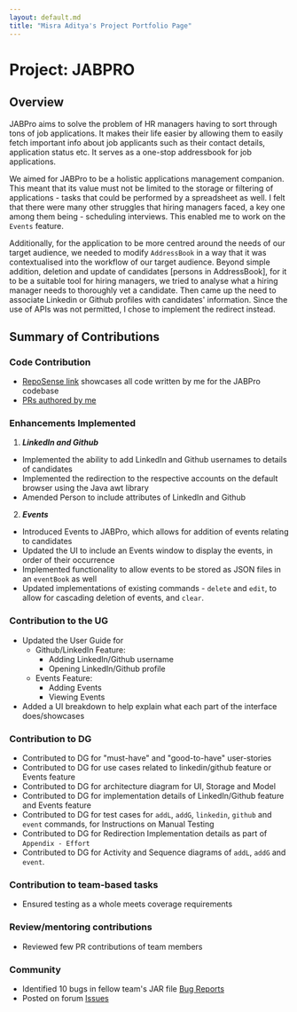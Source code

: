 ```yaml
---
layout: default.md
title: "Misra Aditya's Project Portfolio Page"
---
```


# Project: JABPRO
## Overview
JABPro aims to solve the problem of HR managers having to sort through tons of job applications.
It makes their life easier by allowing them to easily fetch important info about job applicants such as their contact details, application status etc. It serves as a one-stop addressbook for job applications.

We aimed for JABPro to be a holistic applications management companion. This meant that its value must not be limited to the storage or filtering of applications - tasks that could be performed by a spreadsheet as well. I felt that there were many other struggles that hiring managers faced, a key one among them being - scheduling interviews. This enabled me to work on the `Events` feature.

Additionally, for the application to be more centred around the needs of our target audience, we needed to modify `AddressBook` in a way that it was contextualised into the workflow of our target audience. Beyond simple addition, deletion and update of candidates [persons in AddressBook], for it to be a suitable tool for hiring managers, we tried to analyse what a hiring manager needs to thoroughly vet a candidate. Then came up the need to associate Linkedin or Github profiles with candidates' information. Since the use of APIs was not permitted, I chose to implement the redirect instead.

## Summary of Contributions
### Code Contribution

* [RepoSense link](https://nus-cs2103-ay2324s1.github.io/tp-dashboard/?search=madlamprey&breakdown=true) showcases all code written by me for the JABPro codebase
* [PRs authored by me](https://github.com/AY2324S1-CS2103T-W09-4/tp/pulls?q=is%3Apr+author%3AMadLamprey)

### Enhancements Implemented

1. ***LinkedIn and Github***
* Implemented the ability to add LinkedIn and Github usernames to details of candidates
* Implemented the redirection to the respective accounts on the default browser using the Java awt library
* Amended Person to include attributes of LinkedIn and Github

2. ***Events***
* Introduced Events to JABPro, which allows for addition of events relating to candidates
* Updated the UI to include an Events window to display the events, in order of their occurrence
* Implemented functionality to allow events to be stored as JSON files in an `eventBook` as well
* Updated implementations of existing commands - `delete` and `edit`, to allow for cascading deletion of events, and `clear`.

### Contribution to the UG
* Updated the User Guide for
  * Github/LinkedIn Feature:
    * Adding LinkedIn/Github username
    * Opening LinkedIn/Github profile
  * Events Feature:
    * Adding Events
    * Viewing Events
* Added a UI breakdown to help explain what each part of the interface does/showcases

### Contribution to DG
* Contributed to DG for "must-have" and "good-to-have" user-stories
* Contributed to DG for use cases related to linkedin/github feature or Events feature
* Contributed to DG for architecture diagram for UI, Storage and Model
* Contributed to DG for implementation details of LinkedIn/Github feature and Events feature
* Contributed to DG for test cases for `addL`, `addG`, `linkedin`, `github` and `event` commands, for Instructions on Manual Testing
* Contributed to DG for Redirection Implementation details as part of `Appendix - Effort`
* Contributed to DG for Activity and Sequence diagrams of `addL`, `addG` and `event`.

### Contribution to team-based tasks
* Ensured testing as a whole meets coverage requirements

### Review/mentoring contributions
* Reviewed few PR contributions of team members

### Community
* Identified 10 bugs in fellow team's JAR file [Bug Reports](https://github.com/MadLamprey/ped/issues)
* Posted on forum [Issues](https://github.com/nus-cs2103-AY2324S1/forum/issues?q=is%3Aissue+author%3AMadLamprey+)
